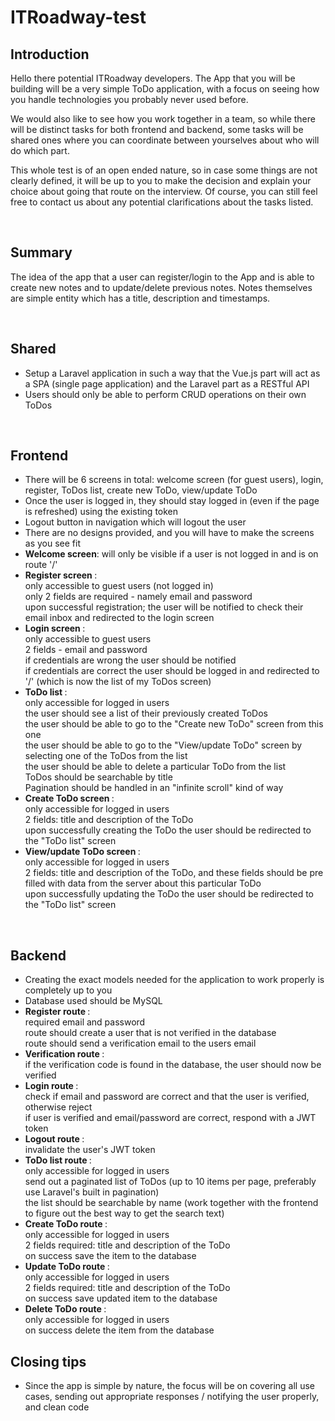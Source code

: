 # ITRoadway-test

## Introduction
Hello there potential ITRoadway developers. The App that you will be building will be a very simple ToDo application, with a focus on seeing how you handle technologies you probably never used before.

We would also like to see how you work together in a team, so while there will be distinct tasks for both frontend and backend, some tasks will be shared ones where you can coordinate between yourselves about who will do which part.

This whole test is of an open ended nature, so in case some things are not clearly defined, it will be up to you to make the decision and explain your choice about going that route on the interview. Of course, you can still feel free to contact us about any potential clarifications about the tasks listed.

<br/>

## Summary
The idea of the app that a user can register/login to the App and is able to create new notes and to update/delete previous notes. Notes themselves are simple entity which has a title, description and timestamps. 

<br/>

## Shared
- Setup a Laravel application in such a way that the Vue.js part will act as a SPA (single page application) and the Laravel part as a RESTful API
- Users should only be able to perform CRUD operations on their own ToDos

<br>

## Frontend
- There will be 6 screens in total: welcome screen (for guest users), login, register, ToDos list, create new ToDo, view/update ToDo
- Once the user is logged in, they should stay logged in (even if the page is refreshed) using the existing token
- Logout button in navigation which will logout the user
- There are no designs provided, and you will have to make the screens as you see fit
- <b>Welcome screen</b>:  will only be visible if a user is not logged in and is on route '/'
- <b> Register screen </b>: 
<br>only accessible to guest users (not logged in)
<br>only 2 fields are required - namely email and password
<br>upon successful registration; the user will be notified to check their email inbox and redirected to the login screen
- <b> Login screen </b>: 
<br> only accessible to guest users 
<br> 2 fields - email and password 
<br> if credentials are wrong the user should be notified 
<br> if credentials are correct the user should be logged in and redirected to '/' (which is now the list of my ToDos screen)
- <b> ToDo list </b>:
<br> only accessible for logged in users
<br> the user should see a list of their previously created ToDos
<br> the user should be able to go to the "Create new ToDo" screen from this one
<br> the user should be able to go to the "View/update ToDo" screen by selecting one of the ToDos from the list
<br> the user should be able to delete a particular ToDo from the list
<br> ToDos should be searchable by title
<br> Pagination should be handled in an "infinite scroll" kind of way
- <b> Create ToDo screen </b>: 
<br> only accessible for logged in users
<br> 2 fields: title and description of the ToDo
<br> upon successfully creating the ToDo the user should be redirected to the "ToDo list" screen
- <b> View/update ToDo screen </b>: 
<br> only accessible for logged in users
<br> 2 fields: title and description of the ToDo, and these fields should be pre filled with data from the server about this particular ToDo 
<br> upon successfully updating the ToDo the user should be redirected to the "ToDo list" screen

<br>

## Backend
- Creating the exact models needed for the application to work properly is completely up to you
- Database used should be MySQL
- <b> Register route </b>:
<br> required email and password
<br> route should create a user that is not verified in the database
<br> route should send a verification email to the users email
- <b> Verification route </b>:
<br> if the verification code is found in the database, the user should now be verified
- <b> Login route </b>: 
<br> check if email and password are correct and that the user is verified, otherwise reject
<br> if user is verified and email/password are correct, respond with a JWT token
- <b> Logout route </b>:
<br> invalidate the user's JWT token 
- <b> ToDo list route </b>:
<br> only accessible for logged in users
<br> send out a paginated list of ToDos (up to 10 items per page, preferably use Laravel's built in pagination)
<br> the list should be searchable by name (work together with the frontend to figure out the best way to get the search text)
- <b> Create ToDo route </b>: 
<br> only accessible for logged in users
<br> 2 fields required: title and description of the ToDo
<br> on success save the item to the database
- <b> Update ToDo route </b>: 
<br> only accessible for logged in users
<br> 2 fields required: title and description of the ToDo
<br> on success save updated item to the database
- <b> Delete ToDo route </b>: 
<br> only accessible for logged in users
<br> on success delete the item from the database

## Closing tips
- Since the app is simple by nature, the focus will be on covering all use cases, sending out appropriate responses / notifying the user properly, and clean code